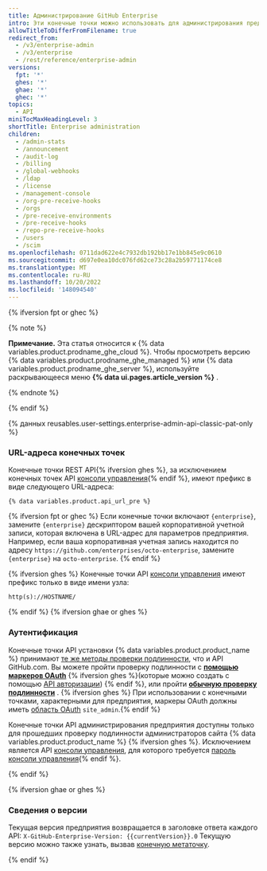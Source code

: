 ```yaml
---
title: Администрирование GitHub Enterprise
intro: Эти конечные точки можно использовать для администрирования предприятия.
allowTitleToDifferFromFilename: true
redirect_from:
  - /v3/enterprise-admin
  - /v3/enterprise
  - /rest/reference/enterprise-admin
versions:
  fpt: '*'
  ghes: '*'
  ghae: '*'
  ghec: '*'
topics:
  - API
miniTocMaxHeadingLevel: 3
shortTitle: Enterprise administration
children:
  - /admin-stats
  - /announcement
  - /audit-log
  - /billing
  - /global-webhooks
  - /ldap
  - /license
  - /management-console
  - /org-pre-receive-hooks
  - /orgs
  - /pre-receive-environments
  - /pre-receive-hooks
  - /repo-pre-receive-hooks
  - /users
  - /scim
ms.openlocfilehash: 0711dad622e4c7932db192bb17e1bb845e9c0610
ms.sourcegitcommit: d697e0ea10dc076fd62ce73c28a2b59771174ce8
ms.translationtype: MT
ms.contentlocale: ru-RU
ms.lasthandoff: 10/20/2022
ms.locfileid: '148094540'
---
```

{% ifversion fpt or ghec %}

{% note %}

**Примечание.** Эта статья относится к {% data variables.product.prodname_ghe_cloud %}. Чтобы просмотреть версию {% data variables.product.prodname_ghe_managed %} или {% data variables.product.prodname_ghe_server %}, используйте раскрывающееся меню **{% data ui.pages.article_version %}** .

{% endnote %}

{% endif %}

{% данных reusables.user-settings.enterprise-admin-api-classic-pat-only %}

### URL-адреса конечных точек

Конечные точки REST API{% ifversion ghes %}, за исключением конечных точек API [консоли управления](#management-console){% endif %}, имеют префикс в виде следующего URL-адреса:

```shell
{% data variables.product.api_url_pre %}
```

{% ifversion fpt or ghec %} Если конечные точки включают `{enterprise}`, замените `{enterprise}` дескриптором вашей корпоративной учетной записи, которая включена в URL-адрес для параметров предприятия. Например, если ваша корпоративная учетная запись находится по адресу `https://github.com/enterprises/octo-enterprise`, замените `{enterprise}` на `octo-enterprise`.
{% endif %}

{% ifversion ghes %} Конечные точки API [консоли управления](#management-console) имеют префикс только в виде имени узла:

```shell
http(s)://HOSTNAME/
```
{% endif %} {% ifversion ghae or ghes %}
### Аутентификация

Конечные точки API установки {% data variables.product.product_name %} принимают [те же методы проверки подлинности](/rest/overview/resources-in-the-rest-api#authentication), что и API GitHub.com. Вы можете пройти проверку подлинности с **[помощью маркеров OAuth](/apps/building-integrations/setting-up-and-registering-oauth-apps/)** {% ifversion ghes %}(которые можно создать с помощью [API авторизации](/rest/reference/oauth-authorizations#create-a-new-authorization)) {% endif %}, или пройти **[обычную проверку подлинности](/rest/overview/resources-in-the-rest-api#basic-authentication)** . {% ifversion ghes %} При использовании с конечными точками, характерными для предприятия, маркеры OAuth должны иметь [область OAuth](/developers/apps/scopes-for-oauth-apps#available-scopes) `site_admin`.{% endif %}

Конечные точки API администрирования предприятия доступны только для прошедших проверку подлинности администраторов сайта {% data variables.product.product_name %} {% ifversion ghes %}. Исключением является API [консоли управления](#management-console), для которого требуется [пароль консоли управления](/enterprise/admin/articles/accessing-the-management-console/){% endif %}.

{% endif %}

{% ifversion ghae or ghes %}
### Сведения о версии

Текущая версия предприятия возвращается в заголовке ответа каждого API: `X-GitHub-Enterprise-Version: {{currentVersion}}.0`
Текущую версию можно также узнать, вызвав [конечную метаточку](/rest/reference/meta/).

{% endif %}
